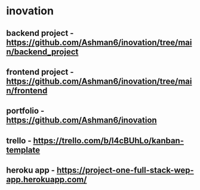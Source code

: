 # inovation

## backend project - https://github.com/Ashman6/inovation/tree/main/backend_project

## frontend project - https://github.com/Ashman6/inovation/tree/main/frontend

## portfolio - https://github.com/Ashman6/inovation

## trello - https://trello.com/b/l4cBUhLo/kanban-template

## heroku app - https://project-one-full-stack-wep-app.herokuapp.com/
